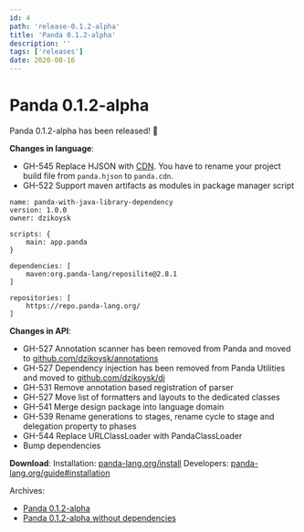 ```yaml
---
id: 4
path: 'release-0.1.2-alpha'
title: 'Panda 0.1.2-alpha'
description: ''
tags: ['releases']
date: 2020-08-16
---
```


# Panda 0.1.2-alpha
Panda 0.1.2-alpha has been released! 🚀

**Changes in language**:
* GH-545 Replace HJSON with [CDN](https://github.com/dzikoysk/cdn). You have to rename your project build file from `panda.hjson` to `panda.cdn`.
* GH-522 Support maven artifacts as modules in package manager script

```json5
name: panda-with-java-library-dependency
version: 1.0.0
owner: dzikoysk

scripts: {
    main: app.panda
}

dependencies: [
    maven:org.panda-lang/reposilite@2.8.1
]

repositories: [
    https://repo.panda-lang.org/
]
```

**Changes in API**:
* GH-527 Annotation scanner has been removed from Panda and moved to [github.com/dzikoysk/annotations](https://github.com/dzikoysk/annotations)
* GH-527 Dependency injection has been removed from Panda Utilities and moved to [github.com/dzikoysk/di](https://github.com/dzikoysk/di)
* GH-531 Remove annotation based registration of parser 
* GH-527 Move list of formatters and layouts to the dedicated classes 
* GH-541 Merge design package into language domain
* GH-539 Rename generations to stages, rename cycle to stage and delegation property to phases
* GH-544 Replace URLClassLoader with PandaClassLoader 
* Bump dependencies

**Download**: 
Installation: [panda-lang.org/install](https://panda-lang.org/install)
Developers: [panda-lang.org/guide#installation](https://panda-lang.org/guide#installation)

Archives:
- [Panda 0.1.2-alpha](https://repo.panda-lang.org/org/panda-lang/panda/0.1.2-alpha/panda-0.1.2-alpha-all.jar)
- [Panda 0.1.2-alpha without dependencies](https://repo.panda-lang.org/org/panda-lang/panda/0.1.2-alpha/panda-0.1.2-alpha-all.jar)
